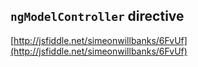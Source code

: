 ## `ngModelController` directive
[http://jsfiddle.net/simeonwillbanks/6FvUf](http://jsfiddle.net/simeonwillbanks/6FvUf)
